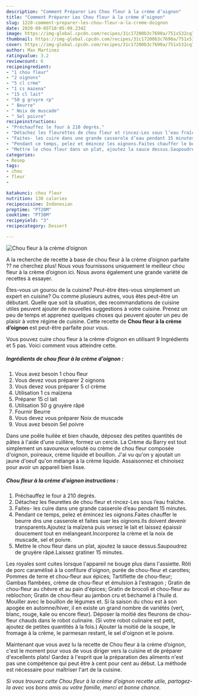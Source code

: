```yaml
---
description: "Comment Préparer Les Chou fleur à la crème d’oignon"
title: "Comment Préparer Les Chou fleur à la crème d’oignon"
slug: 1228-comment-preparer-les-chou-fleur-a-la-creme-doignon
date: 2020-09-05T10:05:09.234Z
image: https://img-global.cpcdn.com/recipes/31c17200b3c7690a/751x532cq70/chou-fleur-a-la-creme-doignon-photo-principale-de-la-recette.jpg
thumbnail: https://img-global.cpcdn.com/recipes/31c17200b3c7690a/751x532cq70/chou-fleur-a-la-creme-doignon-photo-principale-de-la-recette.jpg
cover: https://img-global.cpcdn.com/recipes/31c17200b3c7690a/751x532cq70/chou-fleur-a-la-creme-doignon-photo-principale-de-la-recette.jpg
author: Max Martinez
ratingvalue: 3.2
reviewcount: 6
recipeingredient:
- "1 chou fleur"
- "2 oignons"
- "5 cl crme"
- "1 cs mazena"
- "15 cl lait"
- "50 g gruyre rp"
- " Beurre"
- " Noix de muscade"
- " Sel poivre"
recipeinstructions:
- "Préchauffez le four à 210 degrés."
- "Détachez les fleurettes de chou fleur et rincez-Les sous l’eau fraîche."
- "Faites- les cuire dans une grande casserole d’eau pendant 15 minutes."
- "Pendant ce temps, pelez et émincez les oignons.Faites chauffer le beurre dns une casserole et faites suer les oignons.Ils doivent devenir transparents.Ajoutez la maïzena puis versez le lait et laissez épaissir doucement tout en mélangeant.Incorporez la crème et la noix de muscade, sel et poivre."
- "Mettre le chou fleur dans un plat, ajoutez la sauce dessus.Saupoudrez de gruyère râpé.Laissez gratiner 15 minutes."
categories:
- Resep
tags:
- chou
- fleur
- 

katakunci: chou fleur  
nutrition: 130 calories
recipecuisine: Indonesian
preptime: "PT20M"
cooktime: "PT30M"
recipeyield: "3"
recipecategory: Dessert

---
```



![Chou fleur à la crème d’oignon](https://img-global.cpcdn.com/recipes/31c17200b3c7690a/751x532cq70/chou-fleur-a-la-creme-doignon-photo-principale-de-la-recette.jpg)

A la recherche de recette à base de chou fleur à la crème d’oignon parfaite ?? ne cherchez plus! Nous vous fournissons uniquement le meilleur chou fleur à la crème d’oignon ici. Nous avons également une grande variété de recettes à essayer.

Êtes-vous un gourou de la cuisine? Peut-être êtes-vous simplement un expert en cuisine? Ou comme plusieurs autres, vous êtes peut-être un débutant. Quelle que soit la situation, des recommandations de cuisine utiles peuvent ajouter de nouvelles suggestions à votre cuisine. Prenez un peu de temps et apprenez quelques choses qui peuvent ajouter un peu de plaisir à votre régime de cuisine. Cette recette de <strong> Chou fleur à la crème d’oignon </strong> est peut-être parfaite pour vous.

<!--inarticleads1-->

Vous pouvez cuire chou fleur à la crème d’oignon en utilisant 9 Ingrédients et 5 pas. Voici comment vous atteindre cette.

##### Ingrédients de chou fleur à la crème d’oignon :

1. Vous avez besoin 1 chou fleur
1. Vous devez vous préparer 2 oignons
1. Vous devez vous préparer 5 cl crème
1. Utilisation 1 cs maïzena
1. Préparer 15 cl lait
1. Utilisation 50 g gruyère râpé
1. Fournir  Beurre
1. Vous devez vous préparer  Noix de muscade
1. Vous avez besoin  Sel poivre


Dans une poêle huilée et bien chaude, déposez des petites quantités de pâtes à l&#39;aide d&#39;une cuillère, formez un cercle. La Crème du Barry est tout simplement un savoureux velouté ou crème de chou fleur composée d&#39;oignon, poireaux, crème liquide et bouillon. J&#39;ai vu qu&#39;on y ajoutait un jaune d&#39;oeuf qu&#39;on mélange à la crème liquide. Assaisonnez et chinoisez pour avoir un appareil bien lisse. 

<!--inarticleads2-->

##### Chou fleur à la crème d’oignon instructions :

1. Préchauffez le four à 210 degrés.
1. Détachez les fleurettes de chou fleur et rincez-Les sous l’eau fraîche.
1. Faites- les cuire dans une grande casserole d’eau pendant 15 minutes.
1. Pendant ce temps, pelez et émincez les oignons.Faites chauffer le beurre dns une casserole et faites suer les oignons.Ils doivent devenir transparents.Ajoutez la maïzena puis versez le lait et laissez épaissir doucement tout en mélangeant.Incorporez la crème et la noix de muscade, sel et poivre.
1. Mettre le chou fleur dans un plat, ajoutez la sauce dessus.Saupoudrez de gruyère râpé.Laissez gratiner 15 minutes.


Les royales sont cuites lorsque l&#39;appareil ne bouge plus dans l&#39;assiette. Rôti de porc caramélisé à la confiture d&#39;oignon, purée de chou-fleur et carottes; Pommes de terre et chou-fleur aux épices; Tartiflette de chou-fleur; Gambas flambées, crème de chou-fleur et émulsion à l&#39;estragon ; Gratin de chou-fleur au chèvre et au pain d&#39;épices; Gratin de brocoli et chou-fleur au reblochon; Gratin de chou-fleur au jambon cru et béchamel à l&#39;huile d. Mouiller avec le bouillon de légumes et. Si la saison du chou est à son apogée en automne/hiver, il en existe un grand nombre de variétés (vert, blanc, rouge, kale ou encore fleur). Déposer la moitié des fleurons de chou-fleur chauds dans le robot culinaire. (Si votre robot culinaire est petit, ajoutez de petites quantités à la fois.) Ajouter la moitié de la soupe, le fromage à la crème, le parmesan restant, le sel d&#39;oignon et le poivre. 

<!--inarticleads1-->

<p>
Maintenant que vous avez lu la recette de Chou fleur à la crème d’oignon, c'est le moment pour vous de vous diriger vers la cuisine et de préparer d'excellents plats! Gardez à l'esprit que la préparation des aliments n'est pas une compétence qui peut être à cent pour cent au début. La méthode est nécessaire pour maîtriser l'art de la cuisine.
</p>

<p>
<i>Si vous trouvez cette Chou fleur à la crème d’oignon recette utile, partagez-la avec vos bons amis ou votre famille, merci et bonne chance.</i>
</p>
